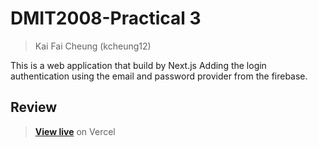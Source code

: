 # DMIT2008-Practical 3

>Kai Fai Cheung (kcheung12)

This is a web application that build by Next.js
Adding the login authentication using the email and password provider from the firebase.

## Review
>[**View live**](https://firebasevercel-kai.vercel.app) on Vercel